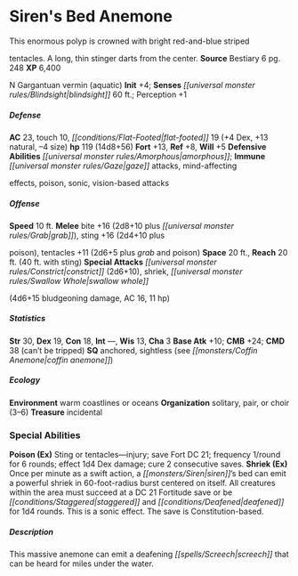 ﻿---
cssclass: [monsters]
title1: Siren's Bed Anemone
desc_short: This enormous polyp is crowned with bright red-and-blue stripedtentacles.
  A long, thin stinger darts from the center.
title2: Siren's Bed Anemone
CR: 9
sources:
- name: Bestiary 6
  page: 248
  link: http://paizo.com/products/btpy9oge?Pathfinder-Roleplaying-Game-Bestiary-6-Hardcover
XP: 6400
alignment: N
size: Gargantuan
type: vermin
subtypes:
- aquatic
initiative:
  bonus: 4
senses:
  blindsight: 60
AC:
  AC: 23
  touch: 10
  flat_footed: 19
  components:
    dex: 4
    natural: 13
    size: -4
HP:
  HP: 119
  long: 14d8+56
saves:
  fort: 13
  ref: 8
  will: 5
defensive_abilities:
- amorphous
immunities:
- gaze attacks
- mind-affectingeffects
- poison
- sonic
- vision-based attacks
speeds:
  base: 10
attacks:
  melee:
  - - text: bite +16 (2d8+10 plus grab)
      entries:
      - - damage: 2d8+10
        - effect: grab
      attack: bite
      bonus:
      - 16
    - text: sting +16 (2d4+10 pluspoison)
      entries:
      - - damage: 2d4+10
          type: pluspoison
      attack: sting
      bonus:
      - 16
    - text: tentacles +11 (2d6+5 plus grab and poison)
      entries:
      - - damage: 2d6+5
        - effect: grab
        - effect: poison
      attack: tentacles
      bonus:
      - 11
  special:
  - constrict (2d6+10)
  - shriek
  - swallow whole(4d6+15 bludgeoning damage, AC 16, 11 hp)
space: 20
reach: 20
reach_other: 40 ft. with sting
ability_scores:
  STR: 30
  DEX: 19
  CON: 18
  INT:
  WIS: 13
  CHA: 3
BAB: 10
CMB: 24
CMD: 38
CMD_other: can't be tripped
skills: {}
special_qualities:
- anchored
- sightless (see coffin anemone)
ecology:
  environment: warm coastlines or oceans
  organization: solitary, pair, or choir (3-6)
  treasure_type: incidental
special_abilities:
  Poison (Ex): Sting or tentacles-injury; save Fort DC 21; frequency 1/round for 6
    rounds; effect 1d4 Dex damage; cure 2 consecutive saves.
  Shriek (Ex): Once per minute as a swift action, a siren's bed can emit a powerful
    shriek in 60-foot-radius burst centered on itself. All creatures within the area
    must succeed at a DC 21 Fortitude save or be staggered and deafened for 1d4 rounds.
    This is a sonic effect. The save is Constitution-based.
desc_long: This massive anemone can emit a deafening screech that can be heard for
  miles under the water.

---

# Siren's Bed Anemone
This enormous polyp is crowned with bright red-and-blue striped

tentacles. A long, thin stinger darts from the center.
**Source** Bestiary 6 pg. 248
**XP** 6,400

N Gargantuan vermin (aquatic)
**Init** +4; **Senses** _[[universal monster rules/Blindsight|blindsight]]_ 60 ft.; Perception +1

##### Defense

**AC** 23, touch 10, _[[conditions/Flat-Footed|flat-footed]]_ 19 (+4 Dex, +13 natural, –4 size)
**hp** 119 (14d8+56)
**Fort** +13, **Ref** +8, **Will** +5
**Defensive Abilities** _[[universal monster rules/Amorphous|amorphous]]_; **Immune** _[[universal monster rules/Gaze|gaze]]_ attacks, mind-affecting

effects, poison, sonic, vision-based attacks

##### Offense
**Speed** 10 ft.
**Melee** bite +16 (2d8+10 plus _[[universal monster rules/Grab|grab]]_), sting +16 (2d4+10 plus

poison), tentacles +11 (2d6+5 plus _grab_ and poison)
**Space** 20 ft., **Reach** 20 ft. (40 ft. with sting)
**Special Attacks** _[[universal monster rules/Constrict|constrict]]_ (2d6+10), shriek, _[[universal monster rules/Swallow Whole|swallow whole]]_

(4d6+15 bludgeoning damage, AC 16, 11 hp)

##### Statistics
**Str** 30, **Dex** 19, **Con** 18, **Int** —, **Wis** 13, **Cha** 3
**Base Atk** +10; **CMB** +24; **CMD** 38 (can’t be tripped)
**SQ** anchored, sightless (see _[[monsters/Coffin Anemone|coffin anemone]]_)

##### Ecology

**Environment** warm coastlines or oceans
**Organization** solitary, pair, or choir (3–6)
**Treasure** incidental

### Special Abilities

**Poison (Ex)** Sting or tentacles—injury; save Fort DC 21; frequency 1/round for 6 rounds; effect 1d4 Dex damage; cure 2 consecutive saves.
**Shriek (Ex)** Once per minute as a swift action, a _[[monsters/Siren|siren]]_’s bed can emit a powerful shriek in 60-foot-radius burst centered on itself. All creatures within the area must succeed at a DC 21 Fortitude save or be _[[conditions/Staggered|staggered]]_ and _[[conditions/Deafened|deafened]]_ for 1d4 rounds. This is a sonic effect. The save is Constitution-based.

##### Description

This massive anemone can emit a deafening _[[spells/Screech|screech]]_ that can be heard for miles under the water.
